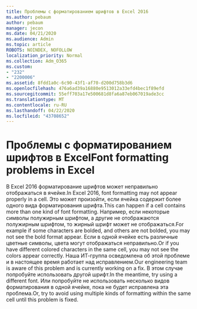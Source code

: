 ```yaml
---
title: Проблемы с форматированием шрифтов в Excel 2016
ms.author: pebaum
author: pebaum
manager: jecon
ms.date: 04/21/2020
ms.audience: Admin
ms.topic: article
ROBOTS: NOINDEX, NOFOLLOW
localization_priority: Normal
ms.collection: Adm_O365
ms.custom:
- "232"
- "2200006"
ms.assetid: 8fdd1a0c-6c90-43f1-af70-d200d758b3d6
ms.openlocfilehash: 476a6ad39a16880e9513012a33efd4bec1f89efd
ms.sourcegitcommit: 55eff703a17e500681d8fa6a87eb067019ade3cc
ms.translationtype: MT
ms.contentlocale: ru-RU
ms.lasthandoff: 04/22/2020
ms.locfileid: "43708652"
---
```

# <a name="font-formatting-problems-in-excel"></a><span data-ttu-id="6a9a2-102">Проблемы с форматированием шрифтов в Excel</span><span class="sxs-lookup"><span data-stu-id="6a9a2-102">Font formatting problems in Excel</span></span>

<span data-ttu-id="6a9a2-103">В Excel 2016 форматирование шрифтов может неправильно отображаться в ячейке.</span><span class="sxs-lookup"><span data-stu-id="6a9a2-103">In Excel 2016, font formatting may not appear properly in a cell.</span></span> <span data-ttu-id="6a9a2-104">Это может произойти, если ячейка содержит более одного вида форматирования шрифта.</span><span class="sxs-lookup"><span data-stu-id="6a9a2-104">This can happen if a cell contains more than one kind of font formatting.</span></span> <span data-ttu-id="6a9a2-105">Например, если некоторые символы полужирным шрифтом, а другие не отображаются полужирным шрифтом, то жирный шрифт может не отображаться.</span><span class="sxs-lookup"><span data-stu-id="6a9a2-105">For example if some characters are bolded, and others are not bolded, you may not see the bold format appear.</span></span> <span data-ttu-id="6a9a2-106">Если в одной ячейке есть различные цветные символы, цвета могут отображаться неправильно.</span><span class="sxs-lookup"><span data-stu-id="6a9a2-106">Or if you have different colored characters in the same cell, you may not see the colors appear correctly.</span></span> <span data-ttu-id="6a9a2-107">Наша ИТ-группа осведомлена об этой проблеме и в настоящее время работает над исправлением.</span><span class="sxs-lookup"><span data-stu-id="6a9a2-107">Our engineering team is aware of this problem and is currently working on a fix.</span></span> <span data-ttu-id="6a9a2-108">В этом случае попробуйте использовать другой шрифт.</span><span class="sxs-lookup"><span data-stu-id="6a9a2-108">In the meantime, try using a different font.</span></span> <span data-ttu-id="6a9a2-109">Или попробуйте не использовать несколько видов форматирования в одной ячейке, пока не будет исправлена эта проблема.</span><span class="sxs-lookup"><span data-stu-id="6a9a2-109">Or, try to avoid using multiple kinds of formatting within the same cell until this problem is fixed.</span></span>
  